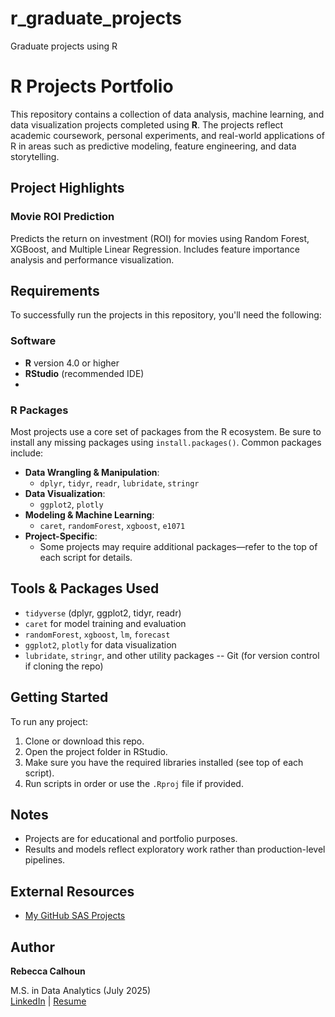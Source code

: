 # r_graduate_projects
Graduate projects using R

# R Projects Portfolio

This repository contains a collection of data analysis, machine learning, and data visualization projects completed using **R**. The projects reflect academic coursework, personal experiments, and real-world applications of R in areas such as predictive modeling, feature engineering, and data storytelling.

## Project Highlights

### Movie ROI Prediction
Predicts the return on investment (ROI) for movies using Random Forest, XGBoost, and Multiple Linear Regression. Includes feature importance analysis and performance visualization.

## Requirements
To successfully run the projects in this repository, you'll need the following:
### Software
- **R** version 4.0 or higher
- **RStudio** (recommended IDE)
- 
### R Packages
Most projects use a core set of packages from the R ecosystem. Be sure to install any missing packages using `install.packages()`.
Common packages include:
- **Data Wrangling & Manipulation**:
  - `dplyr`, `tidyr`, `readr`, `lubridate`, `stringr`
- **Data Visualization**:
  - `ggplot2`, `plotly`
- **Modeling & Machine Learning**:
  - `caret`, `randomForest`, `xgboost`, `e1071`
- **Project-Specific**:
  - Some projects may require additional packages—refer to the top of each script for details.


## Tools & Packages Used

- `tidyverse` (dplyr, ggplot2, tidyr, readr)
- `caret` for model training and evaluation
- `randomForest`, `xgboost`, `lm`, `forecast`
- `ggplot2`, `plotly` for data visualization
- `lubridate`, `stringr`, and other utility packages
-- Git (for version control if cloning the repo)

## Getting Started

To run any project:
1. Clone or download this repo.
2. Open the project folder in RStudio.
3. Make sure you have the required libraries installed (see top of each script).
4. Run scripts in order or use the `.Rproj` file if provided.

##  Notes

- Projects are for educational and portfolio purposes.
- Results and models reflect exploratory work rather than production-level pipelines.

## External Resources

- [My GitHub SAS Projects](https://github.com/Rebecca-Calhoun/sas_graduate_projects/)

## Author
**Rebecca Calhoun**  

M.S. in Data Analytics (July 2025)  
 [LinkedIn](https://www.linkedin.com/in/rebecca-calhoun9/) | [Resume](https://yourportfolio.com)

